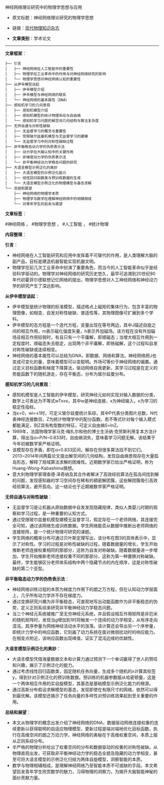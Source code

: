神经网络理论研究中的物理学思想与应用
- 原文标题：神经网络理论研究的物理学思想
- 链接：[现代物理知识杂志](https://mp.weixin.qq.com/s/KbS3dAuyjb6pQV5g9RGzYw)

- **文章类别**：学术论文

---

**文章框架**：
```
├── 引言
│   ├── 神经网络在人工智能中的重要性
│   ├── 物理学在工业革命中的作用与对神经网络研究的影响
│   └── 物理学思想对神经网络认知的重要性
├── 从伊辛模型谈起
│   ├── 伊辛模型介绍
│   ├── 伊辛模型与神经网络的联系
│   └── 神经网络的基本属性（DNA）
├── 感知机学习的几何景观
│   ├── 感知机模型介绍
│   ├── 感知机模型的统计物理系综与自由熵
│   └── 感知机学习问题的解空间几何结构与算法复杂度
├── 无师自通与对称性破缺
│   ├── 无监督学习的概念与重要性
│   ├── 受限玻尔兹曼机模型与无监督学习的建模
│   └── 无监督学习中的对称性破缺过程
├── 非平衡稳态动力学的伪势表示法
│   ├── 动力学在大脑认知中的关键作用
│   ├── 非梯度动力学的伪势表示法
│   └── 非平衡神经动力学稳态问题的研究
├── 大语言模型示例泛化的奥妙
│   ├── 大语言模型的示例泛化能力
│   ├── 线性回归函数类与预训练数据的生成
│   └── 大语言模型示例泛化的物理模型与基态求解
└── 总结和展望
    ├── 神经网络的物理学本质
    ├── 物理学与数学在理解神经网络中的相辅相成
    └── 对青年学生的启发与展望
```

**文章标签**：

#神经网络 ， #物理学思想 ， #人工智能 ， #统计物理

**内容整理**：

**引言**：
- 神经网络在人工智能研究和应用中发挥着不可替代的作用，是人类理解大脑的副产品，目标是建造机器智能实现机器文明。
- 物理学在前几次工业革命中扮演了重要角色，而当今的人工智能革命似乎是经验科学驱动的。物理学对神经网络的研究历史悠久，最早可追溯到20世纪80年代初霍菲尔德联想记忆网络的提出，物理学思想对人工神经网络和神经动力学的研究产生了深远影响。

**从伊辛模型谈起**：
- 伊辛模型是统计物理的标准模型，描述格点上磁矩的集体行为，包含丰富的物理图像，如相变、自发对称性破缺、普适性等，其物理图像可扩展到多个学科。
- 伊辛模型的态方程是一个迭代方程，变量出现在等号两边，其中J描述自旋之间的相互作用，m表示磁化强度矢量，h表示外加磁场。该方程在没有外加磁场且相互作用较弱时，有且只有一个平庸解，即顺磁态；当增大相互作用到一定程度时，顺磁态失去稳定，出现两个非平庸解，即铁磁解，这个过程叫自发对称性破缺或连续相变。
- 神经网络的基本属性可以总结为DNA，即数据、网络和算法。神经网络把J也变成可变化的量，意味着模型可以变聪明。外场可等价于神经网络的偏置。通过定义目标函数和梯度下降算法，驱动网络自我更新，其学习过程是在定义的势能函数下的随机游走，存在平衡态，分布为玻尔兹曼分布。

**感知机学习的几何景观**：
- 感知机模型是人工智能的伊辛模型，研究神经元如何实现对输入数据的分类，数学上可表达为不等式wTx≥κ，其中w是神经连接，x为神经输入，κ为学习的稳定性指标。
- 当κ=0，wi=±1时，可定义玻尔兹曼统计系综，其中P代表分类图片总数，N代表神经连接数目，Z为统计物理学中的配分函数。若不等式针对每个输入模式都能满足，则Z具有构型数的特征，可定义自由熵S=lnZ。
- 1989年，法国物理学家马克·梅扎尔和他的博士生沃纳·克劳斯利用复本方法计算，得出当α=P/N~0.833时，自由熵消失，意味着学习问题无解。该结果于今年初被数学家严格证明。
- 该模型存在矛盾，即在α<0.833区间，解存在但很多算法找不到它们。2013~2014年间两篇论文提出解空间的几何结构，发现自由熵景观存在大量孤岛形态，解释了局域算法求解的困难性。近期数学家已给出严格证明，称为Huang-Wong-Kabashima猜想。
- 意大利物理学家理查德·泽奇纳及其合作者解决了高效经验算法在孤岛间找到解的问题，发现感知器的学习空间存在稀有的稠密解团簇，这些解团簇吸引高效经验算法，避开孤岛。这一结论也于近期被数学家严格证明。

**无师自通与对称性破缺**：
- 无监督学习是让机器从原始数据中自发发现隐藏规律，类似人类婴儿时期的观察和学习过程，是一种重要的认知方式。
- 通过受限玻尔兹曼机模型建模无监督学习，假定存在一个老师网络，其连接完全可知，通过该网络生成训练数据。学生网络能否从数据中推断出老师网络的连接矩阵，是一个统计物理可研究的课题。
- 学生网络的概率分布可通过贝叶斯定理写出，该分布在图3的具体表示中，显示了对称性。学习的过程是对称性破缺的过程，随着数据量的增长，学生开始推断老师连接权重相同的那部分，这称为自发对称破缺。随着数据量进一步增加，学生开始推断老师连接权重不同的那部分，这称为第一种置换对称破缺。最终，学生能够区分老师体系结构中两个隐藏节点的内在顺序，这是对称性破缺的第二个亚型。

**非平衡稳态动力学的伪势表示法**：
- 神经网络训练过程的本质为梯度力作用下的朗之万方程，但在认知动力学层面上，几乎所有动力学并不存在梯度力。
- 通过变换研究兴趣为非平衡稳态，可直观地写出动能函数作为非平衡稳态的伪势，定义正则系综来研究非平衡神经动力学稳态问题。
- 当三个神经元系统被推广至无穷神经元系统，并且假设相互作用矩阵是非厄米的随机矩阵时，发现当g增加到1时将触发一个连续的动力学相变，从有序走向混沌，其序参量为网络神经活动水平的涨落。该计算还会导出另一个序参量，即统计力学中的响应函数，它刻画了动力系统在面对微弱扰动时的响应能力。在相变点附近，该响应函数出现峰值，证实了混沌边缘的优越性。

**大语言模型示例泛化的奥妙**：
- 大语言模型凭借海量数据文本和计算力通过预测下一个单词赢得了世人的赞叹和兴趣，展示了示例泛化的能力。
- 通过考虑线性回归函数类，固定随机任务向量，生成多个随机的x计算其标签y，得到针对示例泛化的预训练数据。预训练的机器参数服从哈密顿量，这是一个两体相互作用的实自旋模型，其基态是基础模型示例泛化能力的根源。
- 通过高斯分布假设求解模型的基态，发现即使在有限尺寸的网络，依然可以得到最优解。该模型还揭示了任务向量的多样性对预训练效果起到至关重要的作用。

**总结和展望**：
- 本文从物理学的概念出发介绍了神经网络的DNA，数据驱动网络连接权重的连续更新以获得聪明的自适应物理模型，更新过程是端对端地优化目标函数，执行在高维空间的朗之万动力学。神经网络的奥秘在于高维权重空间，本质上服从正则系综分布。
- 半严格的物理分析给出了权重空间的分布和数据驱动的权重的对称性破缺。从物理直观出发，可获取非平衡神经动力学的稳态全貌及隐藏的动力学相变，甚至可将大语言模型的示例泛化归结为两体自旋模型，洞察智能的本质。
- 数学与物理相辅相成，是理解神经网络乃至智能本质不可或缺的手段。本文希望启发青年学生欣赏数学的魅力，习得物理的洞察力，为揭开大脑智能神秘的面纱贡献力量。
